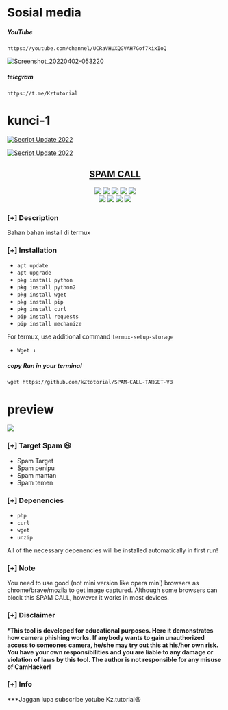 # Sosial media

##### YouTube
```
https://youtube.com/channel/UCRaVHUXQGVAH7Gof7kixIoQ
```
![Screenshot_20220402-053220](https://user-images.githubusercontent.com/99101425/161344008-a0de5fc3-d408-4fe5-9606-89711229ec70.png)

##### telegram
```
https://t.me/Kztutorial
```
# kunci-1

<p align="left">
<a href="#"><img title="Secript Update 2022" src="https://img.shields.io/badge/KUNCI%20PYTHON-ENCRYPT LENGKAP-green?colorA=%2&colorB=%23017e40&style=for-the-badge"></a>
<p align="center">

<p align="left">
<a href="#"><img title="Secript Update 2022" src="https://img.shields.io/badge/MASTER%20MASTER-KUNCiENCRYPT LENGKAP-green?colorU=%2&colorM=%23017e40&style=for-the-badge"></a>
<p align="center">
<h2 align="center"><u>SPAM CALL</u></h2>
<p align="center">
    <img src="https://img.shields.io/badge/Version-0.08.0-blue?style=for-the-badge&color=blue">
     <img src="https://img.shields.io/github/stars/KasRoudra/CamHacker?style=for-the-badge&color=magenta">
  <img src="https://img.shields.io/github/forks/KasRoudra/CamHacker?color=cyan&style=for-the-badge&color=purple">
  <img src="https://img.shields.io/github/issues/KasRoudra/CamHacker?color=red&style=for-the-badge">
    <img src="https://img.shields.io/github/license/KasRoudra/CamHacker?style=for-the-badge&color=blue">
<br>
    <img src="https://img.shields.io/badge/Author-Kz.tutorial-green?style=flat-square">
    <img src="https://img.shields.io/badge/Open%20Source-Yes-orange?style=flat-square">
    <img src="https://img.shields.io/badge/Maintained-Yes-cyan?style=flat-square">
    <img src="https://img.shields.io/badge/Written%20In-Shell-blue?style=flat-square">
</p>

### [+] Description
Bahan bahan install di termux 

### [+] Installation

 - `apt update`
 - `apt upgrade`
 - `pkg install python`
 - `pkg install python2`
 - `pkg install wget`
 - `pkg install pip`
 - `pkg install curl`
 - `pip install requests`
 - `pip install mechanize`

For termux, use additional command `termux-setup-storage`
 - `Wget ⬇️`

##### copy Run in your terminal
```
wget https://github.com/kZtotorial/SPAM-CALL-TARGET-V8
```

# preview
![](images/Screenshot_20220402-022447.png)

### [+] Target Spam 😆
 - Spam Target
 - Spam penipu
 - Spam mantan
 - Spam temen

### [+] Depenencies
 - `php`
 - `curl`
 - `wget`
 - `unzip`

All of the necessary depenencies will be installed automatically in first run!

### [+] Note
You need to use good (not mini version like opera mini) browsers as chrome/brave/mozila to get image captured. Although some browsers can block this SPAM CALL, however it works in most devices.


### [+] Disclaimer 
***This tool is developed for educational purposes. Here it demonstrates how camera phishing works. If anybody wants to gain unauthorized access to someones camera, he/she may try out this at his/her own risk. You have your own responsibilities and you are liable to any damage or violation of laws by this tool. The author is not responsible for any misuse of CamHacker!**

### [+] Info
***Jaggan lupa subscribe yotube Kz.tutorial😆
